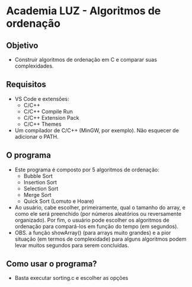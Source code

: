 # Academia LUZ - Algoritmos de ordenação

## Objetivo
- Construir algoritmos de ordenação em C e comparar suas complexidades.

## Requisitos
- VS Code e extensões:
  - C/C++
  - C/C++ Compile Run
  - C/C++ Extension Pack
  - C/C++ Themes
- Um compilador de C/C++ (MinGW, por exemplo). Não esquecer de adicionar o PATH.

## O programa
- Este programa é composto por 5 algoritmos de ordenação:
  - Bubble Sort
  - Insertion Sort
  - Selection Sort
  - Merge Sort
  - Quick Sort (Lomuto e Hoare)
- Ao usuário, cabe escolher, primeiramente, qual o tamanho do array, e como ele será preenchido (por números aleatórios ou reversamente organizado).
Por fim, o usuário pode escolher os algoritmos de ordenação para compará-los em função do tempo (em segundos).
- OBS. a função showArray() (para arrays muito grandes) e a pior situação (em termos de complexidade) para alguns algoritmos
podem levar muitos segundos para serem concluídas.

## Como usar o programa?
- Basta executar sorting.c e escolher as opções
